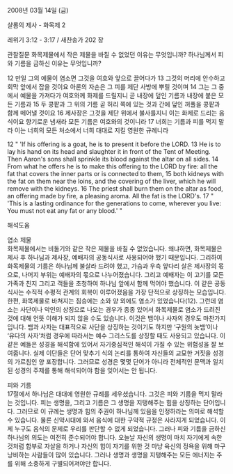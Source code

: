 2008년 03월 14일 (금)

샬롬의 제사 - 화목제 2



레위기 3:12 - 3:17 / 새찬송가 202 장


관찰질문
화목제물에서 작은 제물을 바칠 수 없었던 이유는 무엇입니까?
하나님께서 피와 기름을 금하신 이유는 무엇입니까? 

12 만일 그의 예물이 염소면 그것을 여호와 앞으로 끌어다가 13 그것의 머리에 안수하고 회막 앞에서 잡을 것이요 아론의 자손은 그 피를 제단 사방에 뿌릴 것이며 
14 그는 그 중에서 예물을 가져다가 여호와께 화제를 드릴지니 곧 내장에 덮인 기름과 내장에 붙은 모든 기름과 15 두 콩팥과 그 위의 기름 곧 허리 쪽에 있는 것과 간에 덮인 꺼풀을 콩팥과 함께 떼어낼 것이요 16 제사장은 그것을 제단 위에서 불사를지니 이는 화제로 드리는 음식이요 향기로운 냄새라 모든 기름은 여호와의 것이니라 17 너희는 기름과 피를 먹지 말라 이는 너희의 모든 처소에서 너희 대대로 지킬 영원한 규례니라 

12 " 'If his offering is a goat, he is to present it before the LORD. 13 He is to lay his hand on its head and slaughter it in front of the Tent of Meeting. Then Aaron's sons shall sprinkle its blood against the altar on all sides. 
14 From what he offers he is to make this offering to the LORD by fire: all the fat that covers the inner parts or is connected to them, 15 both kidneys with the fat on them near the loins, and the covering of the liver, which he will remove with the kidneys. 16 The priest shall burn them on the altar as food, an offering made by fire, a pleasing aroma. All the fat is the LORD's. 17 " 'This is a lasting ordinance for the generations to come, wherever you live: You must not eat any fat or any blood.' "

해석도움





염소 제물  
화목제물에서는 비둘기와 같은 작은 제물을 바칠 수 없었습니다. 왜냐하면, 화목제물은 제사 후 하나님과 제사장, 예배자의 공동식사로 사용되어야 했기 때문입니다. 그리하여 화목제물의 기름은 하나님께 불살라 드려야 했고, 가슴과 우측 앞다리 살은 제사장의 몫으로, 나머지 부위는 예배자의 몫으로 나누어졌습니다. 그리고 예배자는 이 고기를 모든 가족과 친지 그리고 객들을 초청하여 하나님 앞에서 함께 먹어야 했습니다. 이 같은 공동식사는 수직적 수평적 관계의 회복이 이루어졌음을 가장 단적으로 상징하는 모습입니다. 한편, 화목제물로 바쳐지는 짐승에는 소와 양 외에도 염소가 있었습니다(12). 그런데 염소는 사단이나 악인의 상징으로 나오는 경우가 종종 있어서 화목제물로 염소가 드려진 것에 대해 언뜻 이해가 되지 않을 수도 있습니다. 이것은 뱀이나 사자의 경우도 마찬가지입니다. 뱀과 사자는 대표적으로 사단을 상징하는 것이기도 하지만 ‘구원의 놋뱀’이나 ‘유다의 사자’처럼 경우에 따라서는 예수 그리스도를 상징할 때도 사용되고 있습니다. 이 같은 예들은 성경을 해석함에 있어서 자기중심적인 해석이 가질 수 있는 위험성을 잘 보여줍니다. 실제 이단들은 단어 맞추기 식의 논리를 통하여 자신들의 교묘한 거짓을 성경의 가르침인 양 포장합니다. 그러므로 성경은 몇몇 단어가 아니라 전체적인 문맥과 일치된 성경의 주제를 통해 해석되어야 함을 잊어서는 안 됩니다.   

피와 기름  
17절에서 하나님은 대대에 영원한 규례를 세우셨습니다. 그것은 피와 기름을 먹지 말라는 것입니다. 피는 생명을, 그리고 기름은 그 생명을 지탱해주는 힘을 상징하는 단어입니다. 그러므로 이 규례는 생명과 힘의 주권이 하나님께 있음을 인정하라는 의미로 해석할 수 있습니다. 물론 신약시대에 와서 음식에 대한 구약적 규정은 사라지게 되었습니다. 이제 누구도 음식의 문제로 우리를 판단할 수 없게 되었습니다. 그러나 피와 기름을 금하신 하나님의 의도는 여전히 준수되어야 합니다. 오늘날 자신의 생명이 마치 자기에게 속한 것처럼 함부로 자살을 하거나 자신의 힘이 자기를 위한 것 마냥 육신의 정욕을 위해 마구 낭비하는 사람들이 많이 있습니다. 그러나 생명과 생명을 지탱해주는 모든 에너지는 주를 위해 소중하게 구별되어져야만 합니다.